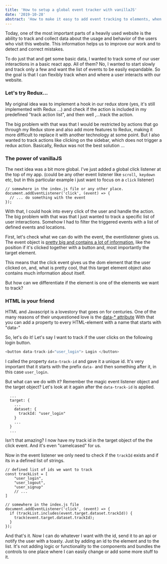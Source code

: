 ```yaml
---
title: 'How to setup a global event tracker with vanillaJS'
date: '2019-10-28'
abstract: 'How to make it easy to add event tracking to elements, when they are interacted with without any additional logic to the event handlers'
---
```


Today, one of the most important parts of a heavily used website is the ability to track and collect data about the usage and behavior of the users who visit this website. This information helps us to improve our work and to detect and correct mistakes.

To do just that and get some basic data, I wanted to track some of our user interactions in a basic react app. All of them? No, I wanted to start slowly and track only a few and want the list of events to be easily expandable. So the goal is that I can flexibly track when and where a user interacts with our website.

### Let's try Redux...

My original idea was to implement a hook in our redux store (yes, it's still implemented with Redux ...) and check if the action is included in my predefined "track action list", and then well ,...track the action.

The big problem with that was that I would be restricted by actions that go through my Redux store and also add more features to Redux, making it more difficult to replace it with another technology at some point.
But I also wanted to track actions like clicking on the sidebar, which does not trigger a redux action.
Basically, Redux was not the best solution ...

### The power of vanillaJS

The next idea was a bit more global. I've just added a global click listener at the top of my app. (could be any other event listener like `scroll`,` keydown` etc, but in this particular example i just want to focus on a `click` listener)


```js{2}
// somewhere in the index.js file or any other place.
document.addEventListener('click', (event) => {
  // ... do something with the event
});
```
With that, I could hook into every click of the user and handle the action.
The big problem with that was that I just wanted to track a specific list of user interactions. Somehow I had to filter the triggered events with a list of defined events and locations.

First, let's check what we can do with the event, the eventlistener gives us.
The event object is [pretty big and contains a lot of information](https://developer.mozilla.org/en-US/docs/Web/API/MouseEvent), like the position if it's clicked together with a button and, most importantly the target element. 

This means that the click event gives us the dom element that the user clicked on, and, what is pretty cool, that this target element object also contains much information about itself.

But how can we differentiate if the element is one of the elements we want to track?

### HTML is your friend

HTML and Javascript is a lovestory that goes on for centuries. One of the many reasons of their 
unquestioned love is the [data-* attribute](https://www.w3schools.com/tags/att_data-.asp)
With that you can add a property to every HTML-element with a name that starts with "data-"

So, let's do it! Let's say I want to track if the user clicks on the following login button.

```js
<button data-track-id="user_login"> Login </button> 
```

I called the property `data-track-id` and gave it a unique id. It's very important that it starts with the prefix `data-` and then something after it, in this case `user_login`.

But what can we do with it? 
Remember the magic event listener object and the target object? 
Let's look at it again after the `data-track-id` is applied. 

```js{5}
  ...
  target: {
    ...
    dataset: {
      trackId: "user_login"
    } 
    ...
  }
  ... 
```

Isn't that amazing? I now have my track id in the target object of the the click event. And it's even "camelcased" for us.

Now in the event listener we only need to check if the `trackId` exists and if its in a defined list of strings. 

```js{11}
// defined list of ids we want to track
const trackList = [
    "user_login",
    "user_logout",
    "user_signup"
    // ...
]

// somewhere in the index.js file
document.addEventListener('click', (event) => {
  if (trackList.includes(event.target.dataset.trackId)) {
    track(event.target.dataset.trackId);
  }
});
```

And that's it. Now I can do whatever I want with the id, send it to an api or notify the user with a toasty.
Just by adding an id to the element and to the list. It's not adding logic or functionality to the components and bundles the controls to one place where I can easily change or add some more stuff to it.
 






